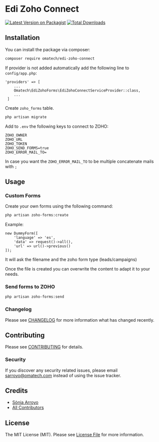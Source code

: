 # Edi Zoho Connect

[![Latest Version on Packagist](https://img.shields.io/packagist/v/omatech/zoho-forms.svg?style=flat-square)](https://packagist.org/packages/omatech/edi-zoho-connect)
[![Total Downloads](https://img.shields.io/packagist/dt/omatech/zoho-forms.svg?style=flat-square)](https://packagist.org/packages/omatech/edi-zoho-connect)

## Installation

You can install the package via composer:

```bash
composer require omatech/edi-zoho-connect
```

If provider is not added automatically add the following line to ``config/app.php``:

````
'providers' => [
    ...
    Omatech\EdiZohoForms\EdiZohoConnectServiceProvider::class,
    ...
 ]
````

Create ``zoho_forms`` table.

```bash
php artisan migrate
```

Add to ``.env`` the following keys to connect to ZOHO:

````
ZOHO_OWNER
ZOHO_URL
ZOHO_TOKEN
ZOHO_SEND_FORMS=true
ZOHO_ERROR_MAIL_TO=
````

In case you want the ``ZOHO_ERROR_MAIL_TO`` to be multiple concatenate mails with ``;``

## Usage

### Custom Forms

Create your own forms using the following command:

```bash
php artisan zoho-forms:create
```

Example:
```
new DummyForm([
    'language' => 'es',
    'data' => request()->all(),
    'url' => url()->previous()
]);
```

It will ask the filename and the zoho form type (leads/campaigns)

Once the file is created you can overwrite the content to adapt it to your needs.

### Send forms to ZOHO

```bash
php artisan zoho-forms:send
```

### Changelog

Please see [CHANGELOG](CHANGELOG.md) for more information what has changed recently.

## Contributing

Please see [CONTRIBUTING](CONTRIBUTING.md) for details.

### Security

If you discover any security related issues, please email sarroyo@omatech.com instead of using the issue tracker.

## Credits

- [Sònia Arroyo](https://github.com/omatech)
- [All Contributors](../../contributors)

## License

The MIT License (MIT). Please see [License File](LICENSE.md) for more information.
